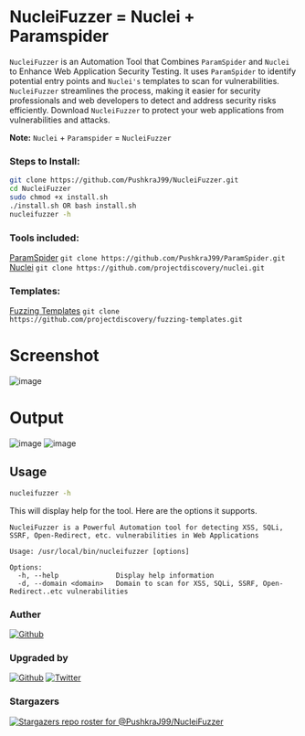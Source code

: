 # NucleiFuzzer = Nuclei + Paramspider
`NucleiFuzzer` is an Automation Tool that Combines `ParamSpider` and `Nuclei` to Enhance Web Application Security Testing. It uses `ParamSpider` to identify potential entry points and `Nuclei's` templates to scan for vulnerabilities. `NucleiFuzzer` streamlines the process, making it easier for security professionals and web developers to detect and address security risks efficiently. Download `NucleiFuzzer` to protect your web applications from vulnerabilities and attacks.

**Note:** `Nuclei` + `Paramspider` = `NucleiFuzzer`

### Steps to Install:
```sh
git clone https://github.com/PushkraJ99/NucleiFuzzer.git
cd NucleiFuzzer
sudo chmod +x install.sh
./install.sh OR bash install.sh
nucleifuzzer -h
```

### Tools included:
[ParamSpider](https://github.com/PushkraJ99/ParamSpider) `git clone https://github.com/PushkraJ99/ParamSpider.git`<br>
[Nuclei](https://github.com/projectdiscovery/nuclei) `git clone https://github.com/projectdiscovery/nuclei.git`

### Templates:
[Fuzzing Templates](https://github.com/projectdiscovery/fuzzing-templates) `git clone https://github.com/projectdiscovery/fuzzing-templates.git`

# Screenshot
![image](https://github.com/0xKayala/NucleiFuzzer/assets/16838353/d3e6466c-8716-45bd-9bac-51f388ef8179)


# Output
![image](https://github.com/0xKayala/NucleiFuzzer/assets/16838353/4bc2998b-b48d-4705-8ba7-16ff4c0aace7)
![image](https://github.com/0xKayala/NucleiFuzzer/assets/16838353/bf911936-1eed-42bc-b81f-35d71a8ebf49)

## Usage

```sh
nucleifuzzer -h
```

This will display help for the tool. Here are the options it supports.


```console
NucleiFuzzer is a Powerful Automation tool for detecting XSS, SQLi, SSRF, Open-Redirect, etc. vulnerabilities in Web Applications

Usage: /usr/local/bin/nucleifuzzer [options]

Options:
  -h, --help              Display help information
  -d, --domain <domain>   Domain to scan for XSS, SQLi, SSRF, Open-Redirect..etc vulnerabilities
```  

### Auther 
[![Github](https://img.shields.io/badge/GitHub-100000?style=for-the-badge&logo=github&logoColor=white)](https://github.com/0xKayala)

### Upgraded by 
[![Github](https://img.shields.io/badge/GitHub-100000?style=for-the-badge&logo=github&logoColor=white)](https://github.com/PushkraJ99)
[![Twitter](https://img.shields.io/badge/Twitter-1DA1F2?style=for-the-badge&logo=twitter&logoColor=white)](https://twitter.com/intent/follow?screen_name=PushkraJ99) 

### Stargazers
[![Stargazers repo roster for @PushkraJ99/NucleiFuzzer](https://reporoster.com/stars/dark/notext/PushkraJ99/NucleiFuzzer)](https://github.com/PushkraJ99/NucleiFuzzer/stargazers)

<!--- ### Forkers 
[![Forkers repo roster for @PushkraJ99/ParamSpider](https://reporoster.com/forks/dark/notext/PushkraJ99/ParamSpider)](https://github.com/PushkraJ99/ParamSpider/network/members) -->


